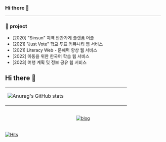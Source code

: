 ### Hi there 👋
---


### 🌱 project
* [2020] "Sinsun" 지역 반찬가게 플랫폼 어플
* [2021] "Just Vote" 학교 투표 커뮤니티 웹 서비스 
* [2021] Literacy Web - 문해력 향상 웹 서비스
* [2022] 아동을 위한 한국어 학습 웹 서비스
* [2023] 여행 계획 및 정보 공유 웹 서비스


## Hi there 👋 

<table><tr><td valign="top" width="50%">


![Anurag's GitHub stats](https://github-readme-stats.vercel.app/api?username=cheolsoonP&show_icons=true&theme=transparent)

</td></tr></table>  

<br/> 

<center>


<a href="https://cheoltecho.tistory.com/" target="_blank">
<img src=https://img.shields.io/badge/Blog-%23000000.svg?&style=for-the-badge&logo=Gatsby&logoColor=black&color=ccbd9e alt=blog style="margin-bottom: 5px;" />
</a>

</center>

<br/>

[![Hits](https://hits.seeyoufarm.com/api/count/incr/badge.svg?url=https%3A%2F%2Fgithub.com%2FcheolsoonP%2Fhit-counter&count_bg=%2379C83D&title_bg=%23555555&icon=&icon_color=%23E7E7E7&title=hits&edge_flat=false)](https://hits.seeyoufarm.com)

